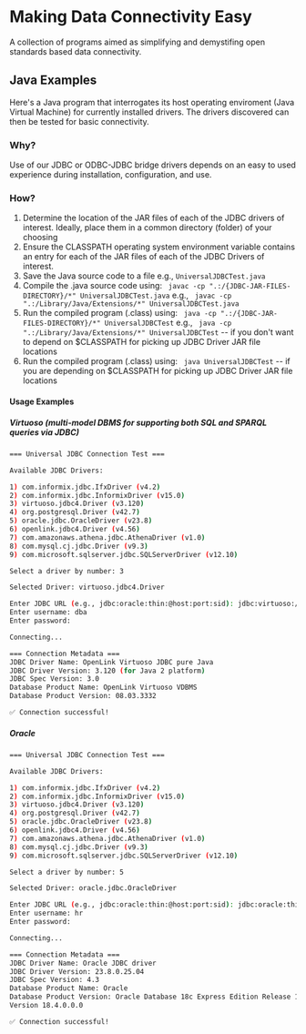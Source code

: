 # Making Data Connectivity Easy
A collection of programs aimed as simplifying and demystifing open standards based data connectivity.

## Java Examples
Here's a Java program that interrogates its host operating enviroment (Java Virtual Machine) for currently installed drivers. The drivers discovered can then be tested for basic connectivity. 

### Why?
Use of our JDBC or ODBC-JDBC bridge drivers depends on an easy to used experience during installation, configuration, and use. 

### How?
1. Determine the location of the JAR files of each of the JDBC drivers of interest. Ideally, place them in a common directory (folder) of your choosing
2. Ensure the CLASSPATH operating system environment variable contains an entry for each of the JAR files of each of the JDBC Drivers of interest. 
3. Save the Java source code to a file e.g., `UniversalJDBCTest.java`
4. Compile the .java source code using: ` javac -cp ".:/{JDBC-JAR-FILES-DIRECTORY}/*" UniversalJDBCTest.java` e.g., ` javac -cp ".:/Library/Java/Extensions/*" UniversalJDBCTest.java`
5. Run the compiled program (.class) using: ` java -cp ".:/{JDBC-JAR-FILES-DIRECTORY}/*" UniversalJDBCTest` e.g., ` java -cp ".:/Library/Java/Extensions/*" UniversalJDBCTest` -- if you don't want to depend on $CLASSPATH for picking up JDBC Driver JAR file locations
6. Run the compiled program (.class) using: ` java UniversalJDBCTest` -- if you are depending on $CLASSPATH for picking up JDBC Driver JAR file locations


#### Usage Examples

##### Virtuoso (multi-model DBMS for supporting both SQL and SPARQL queries via JDBC)

```sh
=== Universal JDBC Connection Test ===

Available JDBC Drivers:

1) com.informix.jdbc.IfxDriver (v4.2)
2) com.informix.jdbc.InformixDriver (v15.0)
3) virtuoso.jdbc4.Driver (v3.120)
4) org.postgresql.Driver (v42.7)
5) oracle.jdbc.OracleDriver (v23.8)
6) openlink.jdbc4.Driver (v4.56)
7) com.amazonaws.athena.jdbc.AthenaDriver (v1.0)
8) com.mysql.cj.jdbc.Driver (v9.3)
9) com.microsoft.sqlserver.jdbc.SQLServerDriver (v12.10)

Select a driver by number: 3

Selected Driver: virtuoso.jdbc4.Driver

Enter JDBC URL (e.g., jdbc:oracle:thin:@host:port:sid): jdbc:virtuoso://localhost/charset=UTF-8/
Enter username: dba
Enter password: 

Connecting...

=== Connection Metadata ===
JDBC Driver Name: OpenLink Virtuoso JDBC pure Java
JDBC Driver Version: 3.120 (for Java 2 platform)
JDBC Spec Version: 3.0
Database Product Name: OpenLink Virtuoso VDBMS
Database Product Version: 08.03.3332

✅ Connection successful!
```

##### Oracle

```sh
=== Universal JDBC Connection Test ===

Available JDBC Drivers:

1) com.informix.jdbc.IfxDriver (v4.2)
2) com.informix.jdbc.InformixDriver (v15.0)
3) virtuoso.jdbc4.Driver (v3.120)
4) org.postgresql.Driver (v42.7)
5) oracle.jdbc.OracleDriver (v23.8)
6) openlink.jdbc4.Driver (v4.56)
7) com.amazonaws.athena.jdbc.AthenaDriver (v1.0)
8) com.mysql.cj.jdbc.Driver (v9.3)
9) com.microsoft.sqlserver.jdbc.SQLServerDriver (v12.10)

Select a driver by number: 5

Selected Driver: oracle.jdbc.OracleDriver

Enter JDBC URL (e.g., jdbc:oracle:thin:@host:port:sid): jdbc:oracle:thin:@54.172.89.18:1521/XE
Enter username: hr
Enter password: 

Connecting...

=== Connection Metadata ===
JDBC Driver Name: Oracle JDBC driver
JDBC Driver Version: 23.8.0.25.04
JDBC Spec Version: 4.3
Database Product Name: Oracle
Database Product Version: Oracle Database 18c Express Edition Release 18.0.0.0.0 - Production
Version 18.4.0.0.0

✅ Connection successful!
```

